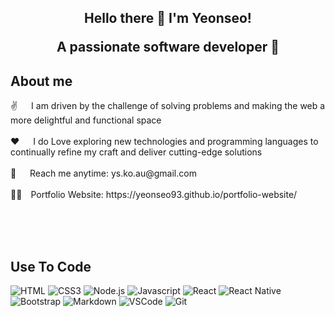 <!-- Intro  -->
<h2 align="center">Hello there 👋 I'm Yeonseo!<p>A passionate software developer 🌻</h2>




<!-- About me --> 
 ## About me

<p>  
 ✌️ &emsp; I am driven by the challenge of solving problems and making the web a more delightful and functional space <br/><br/>
 ❤️ &emsp; I do Love exploring new technologies and programming languages to continually refine my craft and deliver cutting-edge solutions<br/><br/>
 📧 &emsp; Reach me anytime: ys.ko.au@gmail.com<br/><br/>
 👩‍💻&emsp;Portfolio Website: https://yeonseo93.github.io/portfolio-website/
</p>

<br/>
<br/>
<br/>

## Use To Code
![HTML](https://img.shields.io/badge/HTML5-E34F26?style=for-the-badge&logo=html5&logoColor=white)
![CSS3](https://img.shields.io/badge/CSS3-1572B6?style=for-the-badge&logo=css3&logoColor=white)
![Node.js](https://img.shields.io/badge/Node.js-43853D?style=for-the-badge&logo=node.js&logoColor=white)
![Javascript](https://img.shields.io/badge/TypeScript-007ACC?style=for-the-badge&logo=typescript&logoColor=white)
![React](https://img.shields.io/badge/-React-61DBFB?style=for-the-badge&labelColor=black&logo=react&logoColor=61DBFB)
![React Native](https://img.shields.io/badge/React_Native-20232A?style=for-the-badge&logo=react&logoColor=61DAFB)
![Bootstrap](https://img.shields.io/badge/Bootstrap-563D7C?style=for-the-badge&logo=bootstrap&logoColor=white)
![Markdown](https://img.shields.io/badge/Markdown-000000?style=for-the-badge&logo=markdown&logoColor=white)
![VSCode](https://img.shields.io/badge/Visual_Studio-0078d7?style=for-the-badge&logo=visual%20studio&logoColor=white)
![Git](https://img.shields.io/badge/Git-F05032?style=for-the-badge&logo=git&logoColor=white)

<br/>
